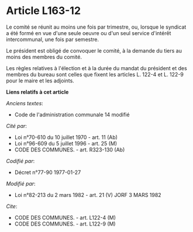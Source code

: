 # Article L163-12

Le comité se réunit au moins une fois par trimestre, ou, lorsque le syndicat a été formé en vue d'une seule oeuvre ou d'un
seul service d'intérêt intercommunal, une fois par semestre.

Le président est obligé de convoquer le comité, à la demande du tiers au moins des membres du comité.

Les règles relatives à l'élection et à la durée du mandat du président et des membres du bureau sont celles que fixent les
articles L. 122-4 et L. 122-9 pour le maire et les adjoints.

**Liens relatifs à cet article**

_Anciens textes_:

  - Code de l'administration communale 14 modifié

_Cité par_:

  - Loi n°70-610 du 10 juillet 1970 - art. 11 (Ab)
  - Loi n°96-609 du 5 juillet 1996 - art. 25 (M)
  - CODE DES COMMUNES. - art. R323-130 (Ab)

_Codifié par_:

  - Décret n°77-90 1977-01-27

_Modifié par_:

  - Loi n°82-213 du 2 mars 1982 - art. 21 (V) JORF 3 MARS 1982

_Cite_:

  - CODE DES COMMUNES. - art. L122-4 (M)
  - CODE DES COMMUNES. - art. L122-9 (M)
